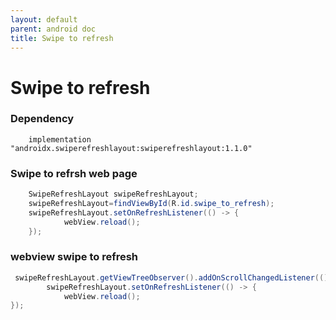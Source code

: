 ```yaml
---
layout: default
parent: android doc
title: Swipe to refresh
---
```

# Swipe to refresh
### Dependency
```
	implementation "androidx.swiperefreshlayout:swiperefreshlayout:1.1.0"
```
### Swipe to refrsh web page 

```java 
	SwipeRefreshLayout swipeRefreshLayout;
	swipeRefreshLayout=findViewById(R.id.swipe_to_refresh);
  	swipeRefreshLayout.setOnRefreshListener(() -> {
            webView.reload();
    });

```


### webview swipe to refresh
```java 
 swipeRefreshLayout.getViewTreeObserver().addOnScrollChangedListener(() -> swipeRefreshLayout.setEnabled((webView.getScrollY() == 0)));
        swipeRefreshLayout.setOnRefreshListener(() -> {
            webView.reload();
});

```

